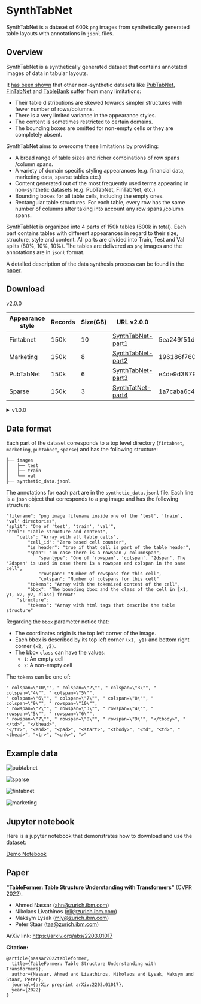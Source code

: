 # SynthTabNet

SynthTabNet is a dataset of 600k `png` images from synthetically generated table layouts with annotations in `jsonl` files.


## Overview

SynthTabNet is a synthetically generated dataset that contains annotated images of data in tabular layouts.

It [has been shown](https://arxiv.org/abs/2203.01017) that other non-synthetic datasets like [PubTabNet](https://developer.ibm.com/exchanges/data/all/pubtabnet/), [FinTabNet](https://developer.ibm.com/exchanges/data/all/fintabnet/) and [TableBank](https://doc-analysis.github.io/tablebank-page/index.html) suffer from many limitations:

- Their table distributions are skewed towards simpler structures with fewer number of rows/columns.
- There is a very limited variance in the appearance styles.
- The content is sometimes restricted to certain domains.
- The bounding boxes are omitted for non-empty cells or they are completely absent.

SynthTabNet aims to overcome these limitations by providing:

- A broad range of table sizes and richer combinations of row spans /column spans.
- A variety of domain specific styling appearances (e.g. financial data, marketing data, sparse tables etc.)
- Content generated out of the most frequently used terms appearing in non-synthetic datasets (e.g. PubTabNet, FinTabNet, etc.)
- Bounding boxes for all table cells, including the empty ones.
- Rectangular table structures. For each table, every row has the same number of columns after taking into account any row spans /column spans.

SynthTabNet is organized into 4 parts of 150k tables (600k in total). Each part contains tables with different appearances in regard to their size, structure, style and content. All parts are divided into Train, Test and Val splits (80%, 10%, 10%). The tables are delivered as `png` images and the annotations are in `jsonl` format.

A detailed description of the data synthesis process can be found in the [paper](https://arxiv.org/abs/2203.01017).


## Download

v2.0.0

| Appearance style | Records | Size(GB) | URL v2.0.0  | MD5 checksum               |
|------------------|---------|----------|-------------|----------------------------|
| Fintabnet        | 150k    | 10     | [SynthTabNet-part1](https://s3.eu-de.cloud-object-storage.appdomain.cloud:443/synthtabnet-public/v2.0.0/fintabnet.zip?X-Amz-Algorithm=AWS4-HMAC-SHA256&X-Amz-Credential=6e4879c59d91496a9e8f6ff98775abf2%2F20220718%2Fus-south%2Fs3%2Faws4_request&X-Amz-Date=20220718T090414Z&X-Amz-Expires=31536000&X-Amz-SignedHeaders=host&X-Amz-Signature=44a351832ae9b3e5c8e8d2a1bdd4dbf661f2434053c1d00aa9217aa8d909e882) | 5ea249f51dba664d01804d6c9df4f454 |
| Marketing        | 150k    | 8      | [SynthTabNet-part2](https://s3.eu-de.cloud-object-storage.appdomain.cloud:443/synthtabnet-public/v2.0.0/marketing.zip?X-Amz-Algorithm=AWS4-HMAC-SHA256&X-Amz-Credential=6e4879c59d91496a9e8f6ff98775abf2%2F20220718%2Fus-south%2Fs3%2Faws4_request&X-Amz-Date=20220718T090441Z&X-Amz-Expires=31536000&X-Amz-SignedHeaders=host&X-Amz-Signature=225b00ea1e11a31f0da3551c2aca1b48c18d0b8d29b05f8d958bd6f3c60c2a39) | 196186f760d95da0948036de4d879cf0 |
| PubTabNet        | 150k    | 6      | [SynthTabNet-part3](https://s3.eu-de.cloud-object-storage.appdomain.cloud:443/synthtabnet-public/v2.0.0/pubtabnet.zip?X-Amz-Algorithm=AWS4-HMAC-SHA256&X-Amz-Credential=6e4879c59d91496a9e8f6ff98775abf2%2F20220718%2Fus-south%2Fs3%2Faws4_request&X-Amz-Date=20220718T090516Z&X-Amz-Expires=31536000&X-Amz-SignedHeaders=host&X-Amz-Signature=37f161f67de0af8ab736f096796b68ac4db57822961a22e2210b5e5e769c7156) | e4de9d387951dc0776c5f3575d4cf469 |
| Sparse           | 150k    | 3      | [SynthTatNet-part4](https://s3.eu-de.cloud-object-storage.appdomain.cloud:443/synthtabnet-public/v2.0.0/sparse.zip?X-Amz-Algorithm=AWS4-HMAC-SHA256&X-Amz-Credential=6e4879c59d91496a9e8f6ff98775abf2%2F20220718%2Fus-south%2Fs3%2Faws4_request&X-Amz-Date=20220718T090232Z&X-Amz-Expires=31536000&X-Amz-SignedHeaders=host&X-Amz-Signature=3c13a005bc092d3442041ce9b092185bc60431668e8702b0105e9320ef29e390) | 1a7caba6c4c565952c695472a7addf0e |


<details>
<summary>v1.0.0</summary>

| Appearance style | Records | Size(GB) | URL v1.0.0  |
|------------------|---------|----------|-------------|
| Fintabnet        | 150k    | 10     | [SynthTabNet-part1](https://s3.eu-de.cloud-object-storage.appdomain.cloud:443/synthtabnet-public/fintabnet.zip?X-Amz-Algorithm=AWS4-HMAC-SHA256&X-Amz-Credential=6e4879c59d91496a9e8f6ff98775abf2%2F20220307%2Fus-south%2Fs3%2Faws4_request&X-Amz-Date=20220307T165504Z&X-Amz-Expires=31536000&X-Amz-SignedHeaders=host&X-Amz-Signature=dd27cb9cfd0d89289b2c5329fc7fd34e9d0e6861d197c43d67ac0b265d06d91c)|
| Marketing        | 150k    | 8      | [SynthTabNet-part2](https://s3.eu-de.cloud-object-storage.appdomain.cloud:443/synthtabnet-public/marketing.zip?X-Amz-Algorithm=AWS4-HMAC-SHA256&X-Amz-Credential=6e4879c59d91496a9e8f6ff98775abf2%2F20220307%2Fus-south%2Fs3%2Faws4_request&X-Amz-Date=20220307T165636Z&X-Amz-Expires=31536000&X-Amz-SignedHeaders=host&X-Amz-Signature=cdca60e7f5189e3d23fc4713357bc44e996e16f02dbc75bd8b5c64541f39899e) |
| PubTabNet        | 150k    | 6      | [SynthTabNet-part3](https://s3.eu-de.cloud-object-storage.appdomain.cloud:443/synthtabnet-public/pubtabnet.zip?X-Amz-Algorithm=AWS4-HMAC-SHA256&X-Amz-Credential=6e4879c59d91496a9e8f6ff98775abf2%2F20220307%2Fus-south%2Fs3%2Faws4_request&X-Amz-Date=20220307T165715Z&X-Amz-Expires=31536000&X-Amz-SignedHeaders=host&X-Amz-Signature=fb43cbf0ede412708710309f9b31c5d6f83b526bb1ffdbb3a525d3502ea9b3cb) |
| Sparse           | 150k    | 3      | [SynthTatNet-part4](https://s3.eu-de.cloud-object-storage.appdomain.cloud:443/synthtabnet-public/sparse.zip?X-Amz-Algorithm=AWS4-HMAC-SHA256&X-Amz-Credential=6e4879c59d91496a9e8f6ff98775abf2%2F20220307%2Fus-south%2Fs3%2Faws4_request&X-Amz-Date=20220307T165758Z&X-Amz-Expires=31536000&X-Amz-SignedHeaders=host&X-Amz-Signature=d39e17be67da747dc5c953b90dfca560f2caec2d8f3450de974bff9d46d1a40a) |

</details>

## Data format

Each part of the dataset corresponds to a top level directory (`fintabnet`, `marketing`, `pubtabnet`, `sparse`) and has the following structure:

```
├── images
│   ├── test
│   ├── train
│   └── val
├── synthetic_data.jsonl
```

The annotations for each part are in the `synthetic_data.jsonl` file. Each line is a `json` object that corresponds to a `png` image and has the following structure:

```
"filename": "png image filename inside one of the 'test', 'train', 'val' directories",
"split": "One of 'test', 'train', 'val'",
"html": "Table structure and content",
    "cells": "Array with all table cells",
        "cell_id": "Zero based cell counter",
        "is_header": "true if that cell is part of the table header",
        "span": "In case there is a rowspan / columnspan",
            "spantype": "One of 'rowspan', 'colspan', '2dspan'. The '2dspan' is used in case there is a rowspan and colspan in the same cell",
            "rowspan": "Number of rowspans for this cell",
            "colspan": "Number of colspans for this cell"
        "tokens": "Array with the tokenized content of the cell",
        "bbox": "The bounding bbox and the class of the cell in [x1, y1, x2, y2, class] format"
    "structure":
        "tokens": "Array with html tags that describe the table structure"
```

Regarding the `bbox` parameter notice that:

- The coordinates origin is the top left corner of the image.
- Each bbox is described by its top left corner `(x1, y1)` and bottom right corner `(x2, y2)`.
- The bbox `class` can have the values:
  - `1`: An empty cell
  - `2`: A non-empty cell

The `tokens` can be one of:

```
" colspan=\"10\"", " colspan=\"2\"", " colspan=\"3\"", " colspan=\"4\"", " colspan=\"5\"",
" colspan=\"6\"", " colspan=\"7\"", " colspan=\"8\"", " colspan=\"9\"", " rowspan=\"10\"",
" rowspan=\"2\"", " rowspan=\"3\"", " rowspan=\"4\"", " rowspan=\"5\"", " rowspan=\"6\"",
" rowspan=\"7\"", " rowspan=\"8\"", " rowspan=\"9\"", "</tbody>", "</td>", "</thead>",
"</tr>", "<end>", "<pad>", "<start>", "<tbody>", "<td", "<td>", "<thead>", "<tr>", "<unk>", ">"
```


## Example data

![pubtabnet](pics/image_000005_1634629104.274936.png)

![sparse](pics/image_000005_1634629370.551275.png)

![fintabnet](pics/image_000014_1634629328.541362.png)

![marketing](pics/image_000024_1634629424.186544.png)


## Jupyter notebook

Here is a jupyter notebook that demonstrates how to download and use the dataset:

[Demo Notebook](synthtabnet_demo.ipynb)


## Paper

**"TableFormer: Table Structure Understanding with Transformers"** (CVPR 2022).
- Ahmed Nassar (ahn@zurich.ibm.com)
- Nikolaos Livathinos (nli@zurich.ibm.com)
- Maksym Lysak (mly@zurich.ibm.com)
- Peter Staar (taa@zurich.ibm.com)

ArXiv link: https://arxiv.org/abs/2203.01017

**Citation:**

```
@article{nassar2022tableformer,
  title={TableFormer: Table Structure Understanding with Transformers},
  author={Nassar, Ahmed and Livathinos, Nikolaos and Lysak, Maksym and Staar, Peter},
  journal={arXiv preprint arXiv:2203.01017},
  year={2022}
}
```
